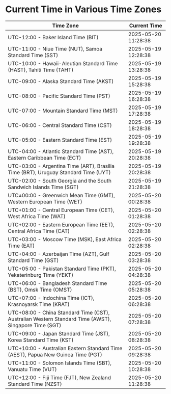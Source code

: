 # Current Time in Various Time Zones

| Time Zone | Current Time |
|-----------|--------------|
| UTC-12:00 - Baker Island Time (BIT) | 2025-05-20 11:28:38 |
| UTC-11:00 - Niue Time (NUT), Samoa Standard Time (SST) | 2025-05-19 12:28:38 |
| UTC-10:00 - Hawaii-Aleutian Standard Time (HAST), Tahiti Time (TAHT) | 2025-05-19 13:28:38 |
| UTC-09:00 - Alaska Standard Time (AKST) | 2025-05-19 15:28:38 |
| UTC-08:00 - Pacific Standard Time (PST) | 2025-05-19 16:28:38 |
| UTC-07:00 - Mountain Standard Time (MST) | 2025-05-19 17:28:38 |
| UTC-06:00 - Central Standard Time (CST) | 2025-05-19 18:28:38 |
| UTC-05:00 - Eastern Standard Time (EST) | 2025-05-19 19:28:38 |
| UTC-04:00 - Atlantic Standard Time (AST), Eastern Caribbean Time (ECT) | 2025-05-19 20:28:38 |
| UTC-03:00 - Argentina Time (ART), Brasília Time (BRT), Uruguay Standard Time (UYT) | 2025-05-19 20:28:38 |
| UTC-02:00 - South Georgia and the South Sandwich Islands Time (SGT) | 2025-05-19 21:28:38 |
| UTC±00:00 - Greenwich Mean Time (GMT), Western European Time (WET) | 2025-05-20 00:28:38 |
| UTC+01:00 - Central European Time (CET), West Africa Time (WAT) | 2025-05-20 01:28:38 |
| UTC+02:00 - Eastern European Time (EET), Central Africa Time (CAT) | 2025-05-20 02:28:38 |
| UTC+03:00 - Moscow Time (MSK), East Africa Time (EAT) | 2025-05-20 02:28:38 |
| UTC+04:00 - Azerbaijan Time (AZT), Gulf Standard Time (GST) | 2025-05-20 03:28:38 |
| UTC+05:00 - Pakistan Standard Time (PKT), Yekaterinburg Time (YEKT) | 2025-05-20 04:28:38 |
| UTC+06:00 - Bangladesh Standard Time (BST), Omsk Time (OMST) | 2025-05-20 05:28:38 |
| UTC+07:00 - Indochina Time (ICT), Krasnoyarsk Time (KRAT) | 2025-05-20 06:28:38 |
| UTC+08:00 - China Standard Time (CST), Australian Western Standard Time (AWST), Singapore Time (SGT) | 2025-05-20 07:28:38 |
| UTC+09:00 - Japan Standard Time (JST), Korea Standard Time (KST) | 2025-05-20 08:28:38 |
| UTC+10:00 - Australian Eastern Standard Time (AEST), Papua New Guinea Time (PGT) | 2025-05-20 09:28:38 |
| UTC+11:00 - Solomon Islands Time (SBT), Vanuatu Time (VUT) | 2025-05-20 10:28:38 |
| UTC+12:00 - Fiji Time (FJT), New Zealand Standard Time (NZST) | 2025-05-20 11:28:38 |
